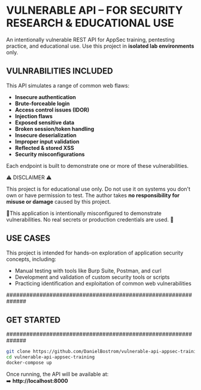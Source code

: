 
#  VULNERABLE API – FOR SECURITY RESEARCH & EDUCATIONAL USE  #

An intentionally vulnerable REST API for AppSec training, pentesting practice, and educational use.
Use this project in **isolated lab environments** only.


## VULNRABILITIES INCLUDED ##

This API simulates a range of common web flaws:
- **Insecure authentication**
- **Brute-forceable login**
- **Access control issues (IDOR)**
- **Injection flaws**
- **Exposed sensitive data**
- **Broken session/token handling**
- **Insecure deserialization**
- **Improper input validation**
- **Reflected & stored XSS**
- **Security misconfigurations**

Each endpoint is built to demonstrate one or more of these vulnerabilities.



⚠️ DISCLAIMER ⚠️

This project is for educational use only. Do not use it on systems you don't own or have permission to test.
The author takes **no responsibility for misuse or damage** caused by this project.

🚫This application is intentionally misconfigured to demonstrate vulnerabilities.
No real secrets or production credentials are used. 🚫


## USE CASES ##                                           

This project is intended for hands-on exploration of application security concepts, including:

- Manual testing with tools like Burp Suite, Postman, and curl
- Development and validation of custom security tools or scripts
- Practicing identification and exploitation of common web vulnerabilities


##############################################################
## GET STARTED ##                                           
##############################################################

```bash
git clone https://github.com/DanielBostrom/vulnerable-api-appsec-training.git
cd vulnerable-api-appsec-training
docker-compose up
```

Once running, the API will be available at:  
➡️ **http://localhost:8000**

